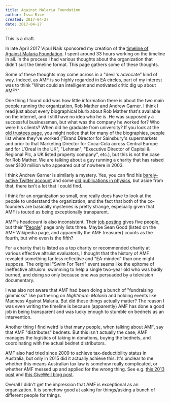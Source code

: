 ```yaml
---
title: Against Malaria Foundation
author: Issa Rice
created: 2017-04-27
date: 2017-04-27
---
```


This is a draft.

In late April 2017 Vipul Naik sponsored my creation of the
[timeline of Against Malaria Foundation](https://timelines.issarice.com/wiki/Timeline_of_Against_Malaria_Foundation).
I spent around 33 hours working on the timeline in all.
In the process I had various thoughts about the organization that
didn't suit the timeline format.
This page gathers some of these thoughts.

Some of these thoughts may come across in a "devil's advocate" kind of way.
Indeed, as AMF is so highly regarded in EA circles,
part of my interest was to think "What could an intelligent and motivated
critic dig up about AMF?"

One thing I found odd was how little information there is about the two
main people running the organization, Rob Mather and Andrew Garner.
I think I read just about every biographical blurb about Rob Mather that's
available on the internet, and I still have no idea who he is.
He was supposedly a successful businessman, but what was the company
he worked for?
Who were his clients?
When did he graduate from university?
If you look at the [old trustees page](https://web.archive.org/web/20080310014341/http://www.worldswimagainstmalaria.com:80/aboutus_trustees.aspx#RM),
you might notice that for many of the biographies,
people list where they've worked ("Brand Director for Sainsbury's
supermarkets and prior to that Marketing Director for Coca-Cola
across Central Europe and for L'Oreal in the UK", "Lehman",
"Executive Director of Capital & Regional Plc, a UK listed property
company", etc.), but this is not the case for Rob Mather.
We are talking about a guy running a charity that has raised
over $100 million who appeared out of nowhere in 2003.

I think Andrew Garner is similarly a mystery.
Yes, you can find his [barely-active Twitter account](https://twitter.com/ajgarner)
and some [old publications in physics](https://www.ucl.ac.uk/positron-physics/uclrefyr.html),
but aside from that, there isn't a lot that I could find.

I think for an organization so small,
one really does have to look at the people to understand the organization,
and the fact that both of the co-founders are basically mysteries is
pretty strange, especially given that AMF is touted as being
exceptionally transparent.

AMF's headcount is also inconsistent.
Their [job posting][job] gives five people, but their "[People](https://www.againstmalaria.com/People.aspx)"
page only lists three.
Maybe Sean Good (listed on the AMF Wikipedia page, and apparently the AMF
treasurer) counts as the fourth, but who even is the
fifth?

For a charity that is listed as a top charity or recommended charity at
various effective altruist evaluators,
I thought that the history of AMF revealed something far less reflective
and "EA-minded" than one might suppose.
The original "Swim For Terri" event seems like the epitome of ineffective
altruism: swimming to help a single two-year old who was badly burned,
and doing so only because one was persuaded by a television documentary.

I was also not aware that AMF had been doing a bunch of "fundraising
gimmicks" like partnering on *Nightmare: Malaria* and holding events like
Madness Against Malaria.
But did these things actually matter?
The reason I was even writing the timeline is because (apparently)
AMF has done a good job in being transparent and was lucky enough
to stumble on bednets as an intervention.

Another thing I find weird is that many people, when talking about AMF,
say that AMF "distributes" bednets.
But this isn't actually the case;
AMF manages the logistics of taking in donations,
buying the bednets, and coordinating
with the actual bednet distributors.

AMF also had tried since 2009 to achieve tax-deductibility status in Australia,
but only in 2015 did it actually achieve this.
It's unclear to me whether this means Australian tax law is somehow really
complicated, or whether AMF messed up and applied for the wrong thing.
See e.g. [this 2013 post](https://www.againstmalaria.com/Newsitem.aspx?newsitem=Australia-Situation-regarding-application-by-AMF-%28Australia%29-for-tax-deductible-status)
and [this GiveWell blog post](http://blog.givewell.org/2015/09/08/a-tax-deductible-top-charity-for-australians/).

Overall I didn't get the impression that AMF is exceptional as an organization.
It is somehow good at asking for things/asking a bunch of different people for
things.

[job]: https://www.againstmalaria.com/NewsItem.aspx?newsitem=AMF-is-hiring-IT-Developer "“The current five members of the AMF team are based in their home offices, and it would be ideal if the new IT Developer is able to do the same.”"
